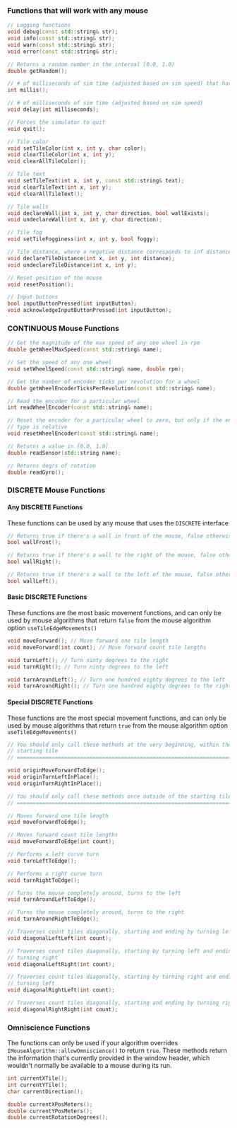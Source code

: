 ### Functions that will work with any mouse

```c++
// Logging functions
void debug(const std::string& str);
void info(const std::string& str);
void warn(const std::string& str);
void error(const std::string& str);

// Returns a random number in the interval [0.0, 1.0)
double getRandom();

// # of milliseconds of sim time (adjusted based on sim speed) that have passed
int millis();

// # of milliseconds of sim time (adjusted based on sim speed)
void delay(int milliseconds);

// Forces the simulator to quit
void quit();

// Tile color
void setTileColor(int x, int y, char color);
void clearTileColor(int x, int y);
void clearAllTileColor();

// Tile text
void setTileText(int x, int y, const std::string& text);
void clearTileText(int x, int y);
void clearAllTileText();

// Tile walls
void declareWall(int x, int y, char direction, bool wallExists);
void undeclareWall(int x, int y, char direction);

// Tile fog
void setTileFogginess(int x, int y, bool foggy);

// Tile distance, where a negative distance corresponds to inf distance
void declareTileDistance(int x, int y, int distance);
void undeclareTileDistance(int x, int y);

// Reset position of the mouse
void resetPosition();

// Input buttons
bool inputButtonPressed(int inputButton);
void acknowledgeInputButtonPressed(int inputButton);
```

### CONTINUOUS Mouse Functions

```c++
// Get the magnitude of the max speed of any one wheel in rpm
double getWheelMaxSpeed(const std::string& name);

// Set the speed of any one wheel
void setWheelSpeed(const std::string& name, double rpm);

// Get the number of encoder ticks per revolution for a wheel
double getWheelEncoderTicksPerRevolution(const std::string& name);

// Read the encoder for a particular wheel
int readWheelEncoder(const std::string& name);

// Reset the encoder for a particular wheel to zero, but only if the encoder
// type is relative
void resetWheelEncoder(const std::string& name);

// Returns a value in [0.0, 1.0]
double readSensor(std::string name);

// Returns deg/s of rotation
double readGyro();
```

### DISCRETE Mouse Functions

#### Any DISCRETE Functions

These functions can be used by any mouse that uses the `DISCRETE` interface

```c++
// Returns true if there's a wall in front of the mouse, false otherwise
bool wallFront();

// Returns true if there's a wall to the right of the mouse, false otherwise
bool wallRight();

// Returns true if there's a wall to the left of the mouse, false otherwise
bool wallLeft();
```

#### Basic DISCRETE Functions

These functions are the most basic movement functions, and can only be used by
mouse algorithms that return `false` from the mouse algorithm option
`useTileEdgeMovements()`

```c++
void moveForward(); // Move forward one tile length
void moveForward(int count); // Move forward count tile lengths

void turnLeft(); // Turn ninty degrees to the right
void turnRight(); // Turn ninty degrees to the left

void turnAroundLeft(); // Turn one hundred eighty degrees to the left
void turnAroundRight(); // Turn one hundred eighty degrees to the right
```

#### Special DISCRETE Functions

These functions are the most special movement functions, and can only be used by
mouse algorithms that return `true` from the mouse algorithm option
`useTileEdgeMovements()`

```c++
// You should only call these methods at the very beginning, within the
// starting tile
// ====================================================================

void originMoveForwardToEdge();
void originTurnLeftInPlace();
void originTurnRightInPlace();

// You should only call these methods once outside of the starting tile
// ====================================================================

// Moves forward one tile length
void moveForwardToEdge();

// Moves forward count tile lengths
void moveForwardToEdge(int count);

// Performs a left curve turn
void turnLeftToEdge();

// Performs a right curve turn
void turnRightToEdge();

// Turns the mouse completely around, turns to the left
void turnAroundLeftToEdge();

// Turns the mouse completely around, turns to the right
void turnAroundRightToEdge();

// Traverses count tiles diagonally, starting and ending by turning left
void diagonalLeftLeft(int count);

// Traverses count tiles diagonally, starting by turning left and ending by
// turning right
void diagonalLeftRight(int count);

// Traverses count tiles diagonally, starting by turning right and ending by
// turning left
void diagonalRightLeft(int count);

// Traverses count tiles diagonally, starting and ending by turning right
void diagonalRightRight(int count);
```

### Omniscience Functions

The functions can only be used if your algorithm overrides
`IMouseAlgorithm::allowOmniscience()` to return `true`. These methods return
the information that's currently provided in the window header, which wouldn't
normally be available to a mouse during its run.

```c++
int currentXTile();
int currentYTile();
char currentDirection();

double currentXPosMeters();
double currentYPosMeters();
double currentRotationDegrees();
```
